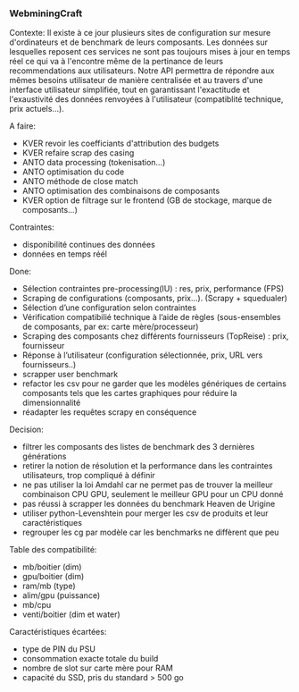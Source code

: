 ### WebminingCraft
Contexte:
Il existe à ce jour plusieurs sites de configuration sur mesure d'ordinateurs et de benchmark de leurs composants. Les données sur lesquelles reposent ces services ne sont pas toujours mises à jour en temps réel ce qui va à l'encontre même de la pertinance de leurs recommendations aux utilisateurs. Notre API permettra de répondre aux mêmes besoins utilisateur de manière centralisée et au travers d'une interface utilisateur simplifiée, tout en garantissant l'exactitude et l'exaustivité des données renvoyées à l'utilisateur (compatiblité technique, prix actuels...). 

A faire:
- KVER revoir les coefficiants d'attribution des budgets
- KVER refaire scrap des casing
- ANTO data processing (tokenisation...)
- ANTO optimisation du code
- ANTO méthode de close match
- ANTO optimisation des combinaisons de composants
- KVER option de filtrage sur le frontend (GB de stockage,  marque de composants...)

Contraintes:
- disponibilité continues des données
- données en temps réél

Done:
- Sélection contraintes pre-processing(IU) : res, prix, performance (FPS)
- Scraping de configurations (composants, prix…). (Scrapy + squedualer)
- Sélection d’une configuration selon contraintes
- Vérification compatibilié technique à l’aide de règles (sous-ensembles de composants, par ex: carte mère/processeur)
- Scraping des composants chez différents fournisseurs  (TopReise) : prix, fournisseur
- Réponse à l’utilisateur (configuration sélectionnée, prix, URL vers fournisseurs..)
- scrapper user benchmark
- refactor les csv pour ne garder que les modèles génériques de certains composants tels que les cartes graphiques pour réduire la dimensionnalité
- réadapter les requêtes scrapy en conséquence

Decision:
- filtrer les composants des listes de benchmark des 3 dernières générations
- retirer la notion de résolution et la performance dans les contraintes utilisateurs, trop compliqué à définir
- ne pas utiliser la loi Amdahl car ne permet pas de trouver la meilleur combinaison CPU GPU, seulement le meilleur GPU pour un CPU donné
- pas réussi à scrapper les données du benchmark Heaven de Urigine
- utiliser python-Levenshtein pour merger les csv de produits et leur caractéristiques
- regrouper les cg par modèle car les benchmarks ne diffèrent que peu

Table des compatibilité:
- mb/boitier (dim)
- gpu/boitier (dim)
- ram/mb (type)
- alim/gpu (puissance)
- mb/cpu
- venti/boitier (dim et water)

Caractéristiques écartées:
- type de PIN du PSU
- consommation exacte totale du build
- nombre de slot sur carte mère pour RAM
- capacité du SSD, pris du standard > 500 go